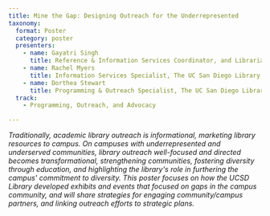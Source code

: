 ```yaml
---
title: Mine the Gap: Designing Outreach for the Underrepresented 
taxonomy:
  format: Poster
  category: poster
  presenters:
    - name: Gayatri Singh
	  title: Reference & Information Services Coordinator, and Librarian for Communication, The UC San Diego Library	
    - name: Rachel Myers
	  title: Information Services Specialist, The UC San Diego Library
    - name: Dorthea Stewart
	  title: Programming & Outreach Specialist, The UC San Diego Library
  track:
    - Programming, Outreach, and Advocacy

---
```

_Traditionally, academic library outreach is informational, marketing library resources to campus.  On campuses with underrepresented and underserved communities, library outreach well-focused and directed becomes transformational, strengthening communities, fostering diversity through education, and highlighting the library's role in furthering the campus' commitment to diversity.  This poster focuses on how the UCSD Library developed exhibits and events that focused on gaps in the campus community, and will share strategies for engaging community/campus partners, and linking outreach efforts to strategic plans._